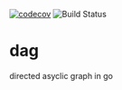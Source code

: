 [![codecov](https://codecov.io/gh/aacanakin/dag/graph/badge.svg?token=VSRDOJPW7C)](https://codecov.io/gh/aacanakin/dag) ![Build Status](https://github.com/aacanakin/dag/actions/workflows/ci.yml/badge.svg)

# dag

directed asyclic graph in go
